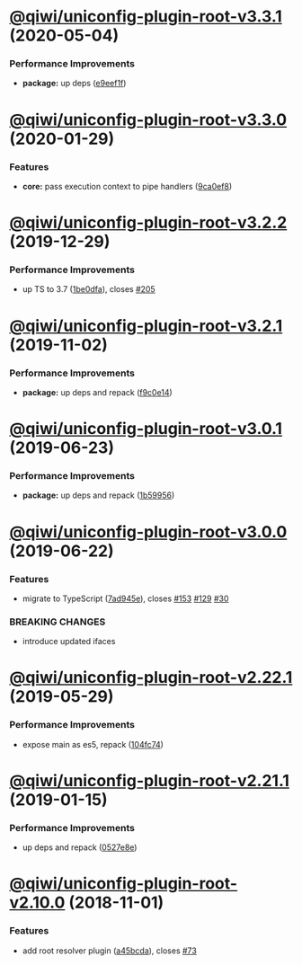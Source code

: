 # [@qiwi/uniconfig-plugin-root-v3.3.1](https://github.com/qiwi/uniconfig/compare/v3.3.0...v3.3.1) (2020-05-04)


### Performance Improvements

* **package:** up deps ([e9eef1f](https://github.com/qiwi/uniconfig/commit/e9eef1f013a96f8219cee291f144e87506780465))

# [@qiwi/uniconfig-plugin-root-v3.3.0](https://github.com/qiwi/uniconfig/compare/v3.2.2...v3.3.0) (2020-01-29)


### Features

* **core:** pass execution context to pipe handlers ([9ca0ef8](https://github.com/qiwi/uniconfig/commit/9ca0ef81a0b2ead9215517e02b44564763547d39))

# [@qiwi/uniconfig-plugin-root-v3.2.2](https://github.com/qiwi/uniconfig/compare/v3.2.1...v3.2.2) (2019-12-29)


### Performance Improvements

* up TS to 3.7 ([1be0dfa](https://github.com/qiwi/uniconfig/commit/1be0dfa4413b06deba7fdc8c4acfeeaf6f44dfde)), closes [#205](https://github.com/qiwi/uniconfig/issues/205)

# [@qiwi/uniconfig-plugin-root-v3.2.1](https://github.com/qiwi/uniconfig/compare/v3.2.0...v3.2.1) (2019-11-02)


### Performance Improvements

* **package:** up deps and repack ([f9c0e14](https://github.com/qiwi/uniconfig/commit/f9c0e14))

# [@qiwi/uniconfig-plugin-root-v3.0.1](https://github.com/qiwi/uniconfig/compare/v3.0.0...v3.0.1) (2019-06-23)


### Performance Improvements

* **package:** up deps and repack ([1b59956](https://github.com/qiwi/uniconfig/commit/1b59956))

# [@qiwi/uniconfig-plugin-root-v3.0.0](https://github.com/qiwi/uniconfig/compare/v2.23.0...v3.0.0) (2019-06-22)


### Features

* migrate to TypeScript ([7ad945e](https://github.com/qiwi/uniconfig/commit/7ad945e)), closes [#153](https://github.com/qiwi/uniconfig/issues/153) [#129](https://github.com/qiwi/uniconfig/issues/129) [#30](https://github.com/qiwi/uniconfig/issues/30)


### BREAKING CHANGES

* introduce updated ifaces

# [@qiwi/uniconfig-plugin-root-v2.22.1](https://github.com/qiwi/uniconfig/compare/v2.22.0...v2.22.1) (2019-05-29)


### Performance Improvements

* expose main as es5, repack ([104fc74](https://github.com/qiwi/uniconfig/commit/104fc74))

# [@qiwi/uniconfig-plugin-root-v2.21.1](https://github.com/qiwi/uniconfig/compare/v2.21.0...v2.21.1) (2019-01-15)


### Performance Improvements

* up deps and repack ([0527e8e](https://github.com/qiwi/uniconfig/commit/0527e8e))

# [@qiwi/uniconfig-plugin-root-v2.10.0](https://github.com/qiwi/uniconf/compare/v2.9.0...v2.10.0) (2018-11-01)


### Features

* add root resolver plugin ([a45bcda](https://github.com/qiwi/uniconf/commit/a45bcda)), closes [#73](https://github.com/qiwi/uniconf/issues/73)

